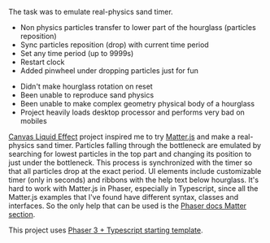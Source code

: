 
The task was to emulate real-physics sand timer.

 + Non physics particles transfer to lower part of the hourglass (particles reposition)
 + Sync particles reposition (drop) with current time period
 + Set any time period (up to 9999s)
 + Restart clock
 + Added pinwheel under dropping particles just for fun

 - Didn't make hourglass rotation on reset
 - Been unable to reproduce sand physics
 - Been unable to make complex geometry physical body of a hourglass
 - Project heavily loads desktop processor and performs very bad on mobiles

  [Canvas Liquid Effect](https://github.com/n3r4zzurr0/canvas-liquid-effect) project inspired me to try [Matter.js](https://github.com/liabru/matter-js) and make a real-physics sand timer.
Particles falling through the bottleneck are emulated by searching for lowest particles in the top part and changing its position to just under the bottleneck. This process is synchronized with the timer so that all particles drop at the exact period.
UI elements include customizable timer (only in seconds) and ribbons with the help text below hourglass.
It's hard to work with Matter.js in Phaser, especially in Typescript, since all the Matter.js examples that I've found have different syntax, classes and interfaces. So the only help that can be used is the [Phaser docs Matter section](https://photonstorm.github.io/phaser3-docs/Phaser.Physics.Matter.html). 

This project uses [Phaser 3 + Typescript starting template](https://github.com/arsenmazmanyan/phaser3-starting-template).
